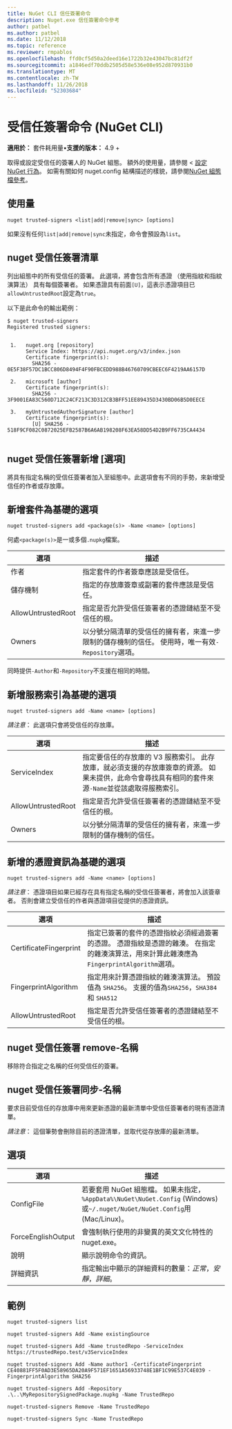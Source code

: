 ```yaml
---
title: NuGet CLI 信任簽署命令
description: Nuget.exe 信任簽署命令參考
author: patbel
ms.author: patbel
ms.date: 11/12/2018
ms.topic: reference
ms.reviewer: rmpablos
ms.openlocfilehash: ffd0cf5d50a2deed16e1722b32e43047bc81df2f
ms.sourcegitcommit: a1846edf70ddb2505d58e536e08e952d870931b0
ms.translationtype: MT
ms.contentlocale: zh-TW
ms.lasthandoff: 11/26/2018
ms.locfileid: "52303684"
---
```

# <a name="trusted-signers-command-nuget-cli"></a>受信任簽署命令 (NuGet CLI)

**適用於：** 套件耗用量&bullet;**支援的版本：** 4.9 +

取得或設定受信任的簽署人的 NuGet 組態。 額外的使用量，請參閱 <<c0> [ 設定 NuGet 行為](../consume-packages/configuring-nuget-behavior.md)。 如需有關如何 nuget.config 結構描述的樣貌，請參閱[NuGet 組態檔參考](../reference/nuget-config-file.md)。

## <a name="usage"></a>使用量

```cli
nuget trusted-signers <list|add|remove|sync> [options]
```

如果沒有任何`list|add|remove|sync`未指定，命令會預設為`list`。

## <a name="nuget-trusted-signers-list"></a>nuget 受信任簽署清單

列出組態中的所有受信任的簽署。 此選項，將會包含所有憑證 （使用指紋和指紋演算法） 具有每個簽署者。 如果憑證具有前面`[U]`，這表示憑證項目已`allowUntrustedRoot`設定為`true`。

以下是此命令的輸出範例：

```cli
$ nuget trusted-signers
Registered trusted signers:


 1.   nuget.org [repository]
      Service Index: https://api.nuget.org/v3/index.json
      Certificate fingerprint(s):
        SHA256 - 0E5F38F57DC1BCC806D8494F4F90FBCEDD988B46760709CBEEC6F4219AA6157D

 2.   microsoft [author]
      Certificate fingerprint(s):
        SHA256 - 3F9001EA83C560D712C24CF213C3D312CB3BFF51EE89435D3430BD06B5D0EECE

 3.   myUntrustedAuthorSignature [author]
      Certificate fingerprint(s):
        [U] SHA256 - 518F9CF082C0872025EFB2587B6A6AB198208F63EA58DD54D2B9FF6735CA4434
        
```

## <a name="nuget-trusted-signers-add-options"></a>nuget 受信任簽署新增 [選項]

將具有指定名稱的受信任簽署者加入至組態中。此選項會有不同的手勢，來新增受信任的作者或存放庫。

## <a name="options-for-add-based-on-a-package"></a>新增套件為基礎的選項

```cli
nuget trusted-signers add <package(s)> -Name <name> [options]
```

何處`<package(s)>`是一或多個`.nupkg`檔案。

| 選項 | 描述 |
| --- | --- |
| 作者 | 指定套件的作者簽章應該是受信任。 |
| 儲存機制 | 指定的存放庫簽章或副署的套件應該是受信任。 |
| AllowUntrustedRoot | 指定是否允許受信任簽署者的憑證鏈結至不受信任的根。 |
| Owners | 以分號分隔清單的受信任的擁有者，來進一步限制的儲存機制的信任。 使用時，唯一有效`-Repository`選項。 |

同時提供`-Author`和`-Repository`不支援在相同的時間。

## <a name="options-for-add-based-on-a-service-index"></a>新增服務索引為基礎的選項

```cli
nuget trusted-signers add -Name <name> [options]
```

_請注意_： 此選項只會將受信任的存放庫。 

| 選項 | 描述 |
| --- | --- |
| ServiceIndex | 指定要信任的存放庫的 V3 服務索引。 此存放庫，就必須支援的存放庫簽章的資源。 如果未提供，此命令會尋找具有相同的套件來源`-Name`並從該處取得服務索引。 |
| AllowUntrustedRoot | 指定是否允許受信任簽署者的憑證鏈結至不受信任的根。 |
| Owners | 以分號分隔清單的受信任的擁有者，來進一步限制的儲存機制的信任。 |

## <a name="options-for-add-based-on-the-certificate-information"></a>新增的憑證資訊為基礎的選項

```cli
nuget trusted-signers add -Name <name> [options]
```

_請注意_： 憑證項目如果已經存在具有指定名稱的受信任簽署者，將會加入該簽章者。 否則會建立受信任的作者與憑證項目從提供的憑證資訊。

| 選項 | 描述 |
| --- | --- |
| CertificateFingerprint | 指定已簽署的套件的憑證指紋必須經過簽署的憑證。 憑證指紋是憑證的雜湊。 在指定的雜湊演算法，用來計算此雜湊應為`FingerprintAlgorithm`選項。 |
| FingerprintAlgorithm | 指定用來計算憑證指紋的雜湊演算法。 預設值為 `SHA256`。 支援的值為`SHA256`，`SHA384`和 `SHA512` |
| AllowUntrustedRoot | 指定是否允許受信任簽署者的憑證鏈結至不受信任的根。 |

## <a name="nuget-trusted-signers-remove--name-name"></a>nuget 受信任簽署 remove-名稱 <name>

移除符合指定之名稱的任何受信任的簽署。

## <a name="nuget-trusted-signers-sync--name-name"></a>nuget 受信任簽署同步-名稱 <name>

要求目前受信任的存放庫中用來更新憑證的最新清單中受信任簽署者的現有憑證清單。

_請注意_： 這個筆勢會刪除目前的憑證清單，並取代從存放庫的最新清單。

## <a name="options"></a>選項

| 選項 | 描述 |
| --- | --- |
| ConfigFile | 若要套用 NuGet 組態檔。 如果未指定， `%AppData%\NuGet\NuGet.Config` (Windows) 或`~/.nuget/NuGet/NuGet.Config`用 (Mac/Linux)。|
| ForceEnglishOutput | 會強制執行使用的非變異的英文文化特性的 nuget.exe。 |
| 說明 | 顯示說明命令的資訊。 |
| 詳細資訊 | 指定輸出中顯示的詳細資料的數量：*正常*，*安靜*，*詳細*。 |

## <a name="examples"></a>範例

```cli
nuget trusted-signers list

nuget trusted-signers Add -Name existingSource

nuget trusted-signers Add -Name trustedRepo -ServiceIndex https://trustedRepo.test/v3ServiceIndex

nuget trusted-signers Add -Name author1 -CertificateFingerprint CE40881FF5F0AD3E58965DA20A9F571EF1651A56933748E1BF1C99E537C4E039 -FingerprintAlgorithm SHA256

nuget trusted-signers Add -Repository .\..\MyRepositorySignedPackage.nupkg -Name TrustedRepo

nuget-trusted-signers Remove -Name TrustedRepo

nuget-trusted-signers Sync -Name TrustedRepo
```
